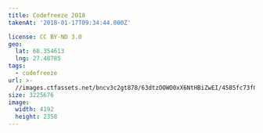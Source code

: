 ```yaml
---
title: Codefreeze 2018
takenAt: '2018-01-17T09:34:44.000Z'

license: CC BY-ND 3.0
geo:
  lat: 68.354613
  lng: 27.48785
tags:
  - codefreeze
url: >-
  //images.ctfassets.net/bncv3c2gt878/63dtzOOWO0xX6NtHBiZwEI/4585fc73f0d5071416a1d4ad5db33755/codefreeze-2018_24931252197_o
size: 3225676
image:
  width: 4192
  height: 2358
---
```

